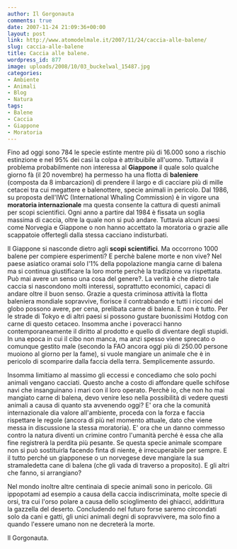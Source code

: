 ```yaml
---
author: Il Gorgonauta
comments: true
date: 2007-11-24 21:09:36+00:00
layout: post
link: http://www.atomodelmale.it/2007/11/24/caccia-alle-balene/
slug: caccia-alle-balene
title: Caccia alle balene.
wordpress_id: 877
image: uploads/2008/10/03_buckelwal_15487.jpg
categories:
- Ambiente
- Animali
- Blog
- Natura
tags:
- Balene
- Caccia
- Giappone
- Moratoria
---
```


Fino ad oggi sono 784 le specie estinte mentre più di 16.000 sono a rischio estinzione e nel 95% dei casi la colpa è attribuibile all'uomo. Tuttavia il problema probabilmente non interessa al **Giappone** il quale solo qualche giorno fà (il 20 novembre) ha permesso ha una flotta di **baleniere** (composta da 8 imbarcazioni) di prendere il largo e di cacciare più di mille cetacei tra cui megattere e balenottere, specie animali in pericolo. Dal 1986, su proposta dell'IWC (International Whaling Commission) è in vigore una **moratoria internazionale** ma questa consente la cattura di questi animali per scopi scientifici. Ogni anno a partire dal 1984 è fissata un soglia massima di caccia, oltre la quale non si può andare. Tuttavia alcuni paesi come Norvegia e Giappone o non hanno accettato la moratoria o grazie alle scappatoie offertegli dalla stessa cacciano indisturbati.

Il Giappone si nasconde dietro agli **scopi scientifici**. Ma occorrono 1000 balene per compiere esperimenti? E perchè balene morte e non vive? Nel paese asiatico oramai solo l'1% della popolazione mangia carne di balena ma si continua giustificare la loro morte perchè la tradizione va rispettata. Può mai avere un senso una cosa del genere?. La verità è che dietro tale caccia si nascondono molti interessi, soprattutto economici, capaci di andare oltre il buon senso. Grazie a questa criminosa attività la flotta baleniera mondiale sopravvive, fiorisce il contrabbando e tutti i ricconi del globo possono avere, per cena, prelibata  carne di balena. E non è tutto. Per le strade di Tokyo e di altri paesi si possono gustare buonissimi Hotdog con carne di questo cetaceo. Insomma anche i poveracci hanno contemporaneamente il diritto al prodotto e quello di diventare degli stupidi. In una epoca in cui il cibo non manca, ma anzi spesso viene sprecato o comunque gestito male (secondo la FAO ancora oggi più di 250.00 persone muoiono al giorno per la fame), si vuole mangiare un animale che è in pericolo di scomparire dalla faccia della terra. Semplicemente assurdo.

Insomma limitiamo al massimo gli eccessi e concediamo che solo pochi animali vengano cacciati. Questo anche a costo di affondare quelle schifose navi che insanguinano i mari con il loro operato. Perchè io, che non ho mai mangiato carne di balena, devo venire leso nella possibilità di vedere questi animali a causa di quanto sta avvenendo oggi? E' ora che la comunità internazionale dia valore all'ambiente, proceda con la forza e faccia rispettare le regole (ancora di più nel momento attuale, dato che viene messa in discussione la stessa moratoria). E' ora che un danno commesso contro la natura diventi un crimine contro l'umanità perché è essa che alla fine registrerà la perdita più pesante. Se questa specie animale scompare non si può sostituirla facendo finta di niente, è irrecuperabile per sempre. E il tutto perché un giapponese o un norvegese deve mangiare la sua stramaledetta cane di balena (che gli vada di traverso a proposito). E gli altri che fanno, si arrangiano?

Nel mondo inoltre altre centinaia di specie animali sono in pericolo. Gli ippopotami ad esempio a causa della caccia indiscriminata, molte specie di orsi, tra cui l'orso polare a causa dello scioglimento dei ghiacci, addirittura la gazzella del deserto. Concludendo nel futuro forse saremo circondati solo da cani e gatti, gli unici animali degni di sopravvivere, ma solo fino a quando l'essere umano non ne decreterà la morte.

Il Gorgonauta.
